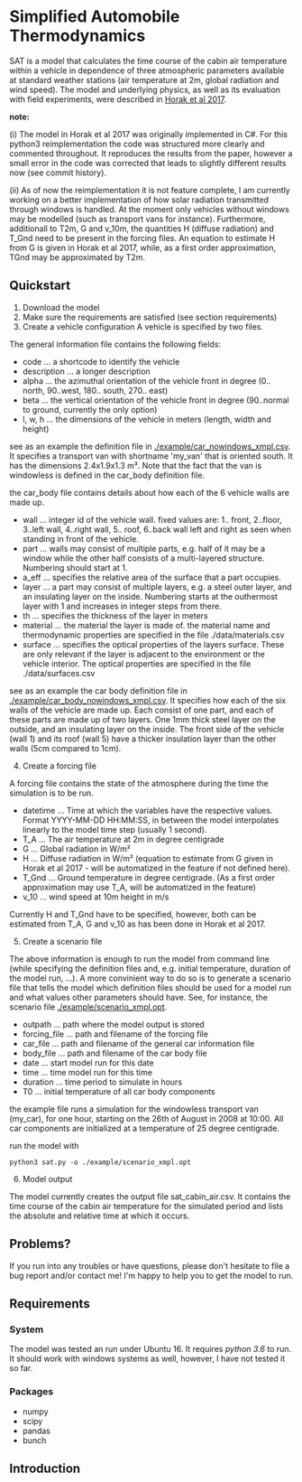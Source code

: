# Simplified Automobile Thermodynamics
SAT is a model that calculates the time course of the cabin air temperature within a vehicle in dependence of three atmospheric parameters available at standard weather stations (air temperature at 2m, global radiation and wind speed). The model and underlying physics, as well as its evaluation with field experiments, were described in [Horak et al 2017](https://link.springer.com/article/10.1007/s00704-016-1861-3).

**note:**

(i) The model in Horak et al 2017 was originally implemented in C#. For this python3 reimplementation the code was structured more clearly and commented throughout. It reproduces the results from the paper, however a small error in the code was corrected that leads to slightly different results now (see commit history).

(ii) As of now the reimplementation it is not feature complete, I am currently working on a better implementation of how solar radiation transmitted through windows is handled. At the moment only vehicles without windows may be modelled (such as transport vans for instance). Furthermore, additionall to T2m, G and v_10m, the quantities H (diffuse radiation) and T_Gnd need to be present in the forcing files. An equation to estimate H from G is given in Horak et al 2017, while, as a first order approximation, TGnd may be approximated by T2m.

## Quickstart
1. Download the model
2. Make sure the requirements are satisfied (see section requirements)
3. Create a vehicle configuration
A vehicle is specified by two files.

The general information file contains the following fields:

   - code ... a shortcode to identify the vehicle
   - description ... a longer description
   - alpha ... the azimuthal orientation of the vehicle front in degree (0.. north, 90..west, 180.. south, 270.. east)
   - beta ... the vertical orientation of the vehicle front in degree (90..normal to ground, currently the only option)
   - l, w, h ... the dimensions of the vehicle in meters (length, width and height)

see as an example the definition file in [./example/car_nowindows_xmpl.csv](./example/car_nowindows_xmpl.csv). It specifies a transport van with shortname 'my_van' that is oriented south. It has the dimensions 2.4x1.9x1.3 m³. Note that the fact that the van is windowless is defined in the car_body definition file.

the car_body file contains details about how each of the 6 vehicle walls are made up.

   - wall ... integer id of the vehicle wall.  fixed values are: 1.. front, 2..floor, 3..left wall, 4..right wall, 5.. roof, 6..back wall left and right as seen when standing in front of the vehicle.
   - part ... walls may consist of multiple parts, e.g. half of it may be a window while the other half consists of a multi-layered structure. Numbering should start at 1.
   - a_eff ... specifies the relative area of the surface that a part occupies.
   - layer ... a part may consist of multiple layers, e.g. a steel outer layer, and an insulating layer on the inside. Numbering starts at the outhermost layer with 1 and increases in integer steps from there.
   - th ... specifies the thickness of the layer in meters
   - material ... the material the layer is made of. the material name and thermodynamic properties are specified in the file ./data/materials.csv
   - surface ... specifies the optical properties of the layers surface. These are only relevant if the layer is adjacent to the environment or the vehicle interior. The optical properties are specified in the file ./data/surfaces.csv

see as an example the car body definition file in [./example/car_body_nowindows_xmpl.csv](./example/car_body_nowindows_xmpl.csv). It specifies how each of the six walls of the vehicle are made up. Each consist of one part, and each of these parts are made up of two layers. One 1mm thick steel layer on the outside, and an insulating layer on the inside. The front side of the vehicle (wall 1) and its roof (wall 5) have a thicker insulation layer than the other walls (5cm compared to 1cm).

4) Create a forcing file

A forcing file contains the state of the atmosphere during the time the simulation is to be run.

   - datetime ... Time at which the variables have the respective values. Format YYYY-MM-DD HH:MM:SS, in between the model interpolates linearly to the model time step (usually 1 second).
   - T_A ... The air temperature at 2m in degree centigrade
   - G ... Global radiation in W/m²
   - H ... Diffuse radiation in W/m² (equation to estimate from G given in Horak et al 2017 - will be automatized in the feature if not defined here).
   - T_Gnd ... Ground temperature in degree centigrade. (As a first order approximation may use T_A, will be automatized in the feature)
   - v_10 ... wind speed at 10m height in m/s

Currently H and T_Gnd have to be specified, however, both can be estimated from T_A, G and v_10 as has been done in Horak et al 2017.

5) Create a scenario file

The above information is enough to run the model from command line (while specifying the definition files and, e.g. initial temperature, duration of the model run, ...). A more convinient way to do so is to generate a scenario file that tells the model which definition files should be used for a model run and what values other parameters should have. See, for instance, the scenario file [./example/scenario_xmpl.opt](./example/scenario_xmpl.opt).

   - outpath ... path where the model output is stored
   - forcing_file ... path and filename of the forcing file
   - car_file ... path and filename of the general car information file
   - body_file ... path and filename of the car body file
   - date ... start model run for this date
   - time ... time model run for this time
   - duration ... time period to simulate in hours
   - T0 ... initial temperature of all car body components

the example file runs a simulation for the windowless transport van (my_car), for one hour, starting on the 26th of August in 2008 at 10:00. All car components are initialized at a temperature of 25 degree centigrade.

run the model with 

    python3 sat.py -o ./example/scenario_xmpl.opt

6) Model output

The model currently creates the output file sat_cabin_air.csv. It contains the time course of the cabin air temperature for the simulated period and lists the absolute and relative time at which it occurs.


## Problems?
If you run into any troubles or have questions, please don't hesitate to file a bug report and/or contact me! I'm happy to help you to get the model to run.

## Requirements
### System
The model was tested an run under Ubuntu 16. It requires *python 3.6* to run. It should work with windows systems as well, however, I have not tested it so far.

### Packages
- numpy
- scipy
- pandas
- bunch



## Introduction





